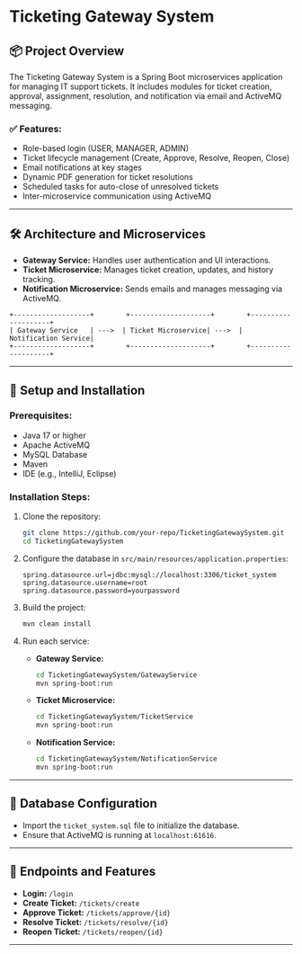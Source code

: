 # Ticketing Gateway System

## 📦 Project Overview
The Ticketing Gateway System is a Spring Boot microservices application for managing IT support tickets. It includes modules for ticket creation, approval, assignment, resolution, and notification via email and ActiveMQ messaging.

### ✅ Features:
- Role-based login (USER, MANAGER, ADMIN)
- Ticket lifecycle management (Create, Approve, Resolve, Reopen, Close)
- Email notifications at key stages
- Dynamic PDF generation for ticket resolutions
- Scheduled tasks for auto-close of unresolved tickets
- Inter-microservice communication using ActiveMQ

---

## 🛠️ Architecture and Microservices
- **Gateway Service:** Handles user authentication and UI interactions.
- **Ticket Microservice:** Manages ticket creation, updates, and history tracking.
- **Notification Microservice:** Sends emails and manages messaging via ActiveMQ.

```
+-------------------+        +--------------------+        +--------------------+
| Gateway Service   | --->  | Ticket Microservice| --->  | Notification Service|
+-------------------+        +--------------------+        +--------------------+
```

---

## 🚀 Setup and Installation

### Prerequisites:
- Java 17 or higher
- Apache ActiveMQ
- MySQL Database
- Maven
- IDE (e.g., IntelliJ, Eclipse)

### Installation Steps:
1. Clone the repository:  
   ```bash
   git clone https://github.com/your-repo/TicketingGatewaySystem.git
   cd TicketingGatewaySystem
   ```

2. Configure the database in `src/main/resources/application.properties`:
   ```properties
   spring.datasource.url=jdbc:mysql://localhost:3306/ticket_system
   spring.datasource.username=root
   spring.datasource.password=yourpassword
   ```

3. Build the project:  
   ```bash
   mvn clean install
   ```

4. Run each service:  
   - **Gateway Service:**  
     ```bash
     cd TicketingGatewaySystem/GatewayService
     mvn spring-boot:run
     ```
   - **Ticket Microservice:**  
     ```bash
     cd TicketingGatewaySystem/TicketService
     mvn spring-boot:run
     ```
   - **Notification Service:**  
     ```bash
     cd TicketingGatewaySystem/NotificationService
     mvn spring-boot:run
     ```

---

## 📅 Database Configuration
- Import the `ticket_system.sql` file to initialize the database.
- Ensure that ActiveMQ is running at `localhost:61616`.

---

## 📍 Endpoints and Features
- **Login:** `/login`
- **Create Ticket:** `/tickets/create`
- **Approve Ticket:** `/tickets/approve/{id}`
- **Resolve Ticket:** `/tickets/resolve/{id}`
- **Reopen Ticket:** `/tickets/reopen/{id}`



---
